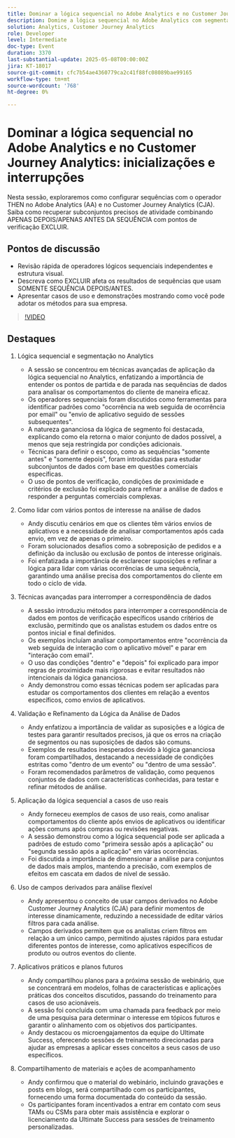 ```yaml
---
title: Dominar a lógica sequencial no Adobe Analytics e no Customer Journey Analytics - inicializações e interrupções
description: Domine a lógica sequencial no Adobe Analytics com segmentação avançada, controles de escopo e campos derivados para descobrir padrões de comportamento do cliente e melhorar a precisão dos dados.
solution: Analytics, Customer Journey Analytics
role: Developer
level: Intermediate
doc-type: Event
duration: 3370
last-substantial-update: 2025-05-08T00:00:00Z
jira: KT-18017
source-git-commit: cfc7b54ae4360779ca2c41f88fc08089bae99165
workflow-type: tm+mt
source-wordcount: '768'
ht-degree: 0%

---
```



# Dominar a lógica sequencial no Adobe Analytics e no Customer Journey Analytics: inicializações e interrupções

Nesta sessão, exploraremos como configurar sequências com o operador THEN no Adobe Analytics (AA) e no Customer Journey Analytics (CJA). Saiba como recuperar subconjuntos precisos de atividade combinando APENAS DEPOIS/APENAS ANTES DA SEQUÊNCIA com pontos de verificação EXCLUIR.

## Pontos de discussão

* Revisão rápida de operadores lógicos sequenciais independentes e estrutura visual.
* Descreva como EXCLUIR afeta os resultados de sequências que usam SOMENTE SEQUÊNCIA DEPOIS/ANTES.
* Apresentar casos de uso e demonstrações mostrando como você pode adotar os métodos para sua empresa.

>[!VIDEO](https://video.tv.adobe.com/v/3458040/?learn=on&enablevpops)

## Destaques


1. Lógica sequencial e segmentação no Analytics

   * A sessão se concentrou em técnicas avançadas de aplicação da lógica sequencial no Analytics, enfatizando a importância de entender os pontos de partida e de parada nas sequências de dados para analisar os comportamentos do cliente de maneira eficaz.
   * Os operadores sequenciais foram discutidos como ferramentas para identificar padrões como &quot;ocorrência na web seguida de ocorrência por email&quot; ou &quot;envio de aplicativo seguido de sessões subsequentes&quot;.
   * A natureza gananciosa da lógica de segmento foi destacada, explicando como ela retorna o maior conjunto de dados possível, a menos que seja restringida por condições adicionais.
   * Técnicas para definir o escopo, como as sequências &quot;somente antes&quot; e &quot;somente depois&quot;, foram introduzidas para estudar subconjuntos de dados com base em questões comerciais específicas.
   * O uso de pontos de verificação, condições de proximidade e critérios de exclusão foi explicado para refinar a análise de dados e responder a perguntas comerciais complexas.

2. Como lidar com vários pontos de interesse na análise de dados

   * Andy discutiu cenários em que os clientes têm vários envios de aplicativos e a necessidade de analisar comportamentos após cada envio, em vez de apenas o primeiro.
   * Foram solucionados desafios como a sobreposição de pedidos e a definição da inclusão ou exclusão de pontos de interesse originais.
   * Foi enfatizada a importância de esclarecer suposições e refinar a lógica para lidar com várias ocorrências de uma sequência, garantindo uma análise precisa dos comportamentos do cliente em todo o ciclo de vida.

3. Técnicas avançadas para interromper a correspondência de dados

   * A sessão introduziu métodos para interromper a correspondência de dados em pontos de verificação específicos usando critérios de exclusão, permitindo que os analistas estudem os dados entre os pontos inicial e final definidos.
   * Os exemplos incluíam analisar comportamentos entre &quot;ocorrência da web seguida de interação com o aplicativo móvel&quot; e parar em &quot;interação com email&quot;.
   * O uso das condições &quot;dentro&quot; e &quot;depois&quot; foi explicado para impor regras de proximidade mais rigorosas e evitar resultados não intencionais da lógica gananciosa.
   * Andy demonstrou como essas técnicas podem ser aplicadas para estudar os comportamentos dos clientes em relação a eventos específicos, como envios de aplicativos.

4. Validação e Refinamento da Lógica da Análise de Dados

   * Andy enfatizou a importância de validar as suposições e a lógica de testes para garantir resultados precisos, já que os erros na criação de segmentos ou nas suposições de dados são comuns.
   * Exemplos de resultados inesperados devido à lógica gananciosa foram compartilhados, destacando a necessidade de condições estritas como &quot;dentro de um evento&quot; ou &quot;dentro de uma sessão&quot;.
   * Foram recomendados parâmetros de validação, como pequenos conjuntos de dados com características conhecidas, para testar e refinar métodos de análise.

5. Aplicação da lógica sequencial a casos de uso reais

   * Andy forneceu exemplos de casos de uso reais, como analisar comportamentos do cliente após envios de aplicativos ou identificar ações comuns após compras ou revisões negativas.
   * A sessão demonstrou como a lógica sequencial pode ser aplicada a padrões de estudo como &quot;primeira sessão após a aplicação&quot; ou &quot;segunda sessão após a aplicação&quot; em várias ocorrências.
   * Foi discutida a importância de dimensionar a análise para conjuntos de dados mais amplos, mantendo a precisão, com exemplos de efeitos em cascata em dados de nível de sessão.

6. Uso de campos derivados para análise flexível

   * Andy apresentou o conceito de usar campos derivados no Adobe Customer Journey Analytics (CJA) para definir momentos de interesse dinamicamente, reduzindo a necessidade de editar vários filtros para cada análise.
   * Campos derivados permitem que os analistas criem filtros em relação a um único campo, permitindo ajustes rápidos para estudar diferentes pontos de interesse, como aplicativos específicos de produto ou outros eventos do cliente.

7. Aplicativos práticos e planos futuros

   * Andy compartilhou planos para a próxima sessão de webinário, que se concentrará em modelos, folhas de características e aplicações práticas dos conceitos discutidos, passando do treinamento para casos de uso acionáveis.
   * A sessão foi concluída com uma chamada para feedback por meio de uma pesquisa para determinar o interesse em tópicos futuros e garantir o alinhamento com os objetivos dos participantes.
   * Andy destacou os microengajamentos da equipe do Ultimate Success, oferecendo sessões de treinamento direcionadas para ajudar as empresas a aplicar esses conceitos a seus casos de uso específicos.

8. Compartilhamento de materiais e ações de acompanhamento

   * Andy confirmou que o material do webinário, incluindo gravações e posts em blogs, será compartilhado com os participantes, fornecendo uma forma documentada do conteúdo da sessão.
   * Os participantes foram incentivados a entrar em contato com seus TAMs ou CSMs para obter mais assistência e explorar o licenciamento da Ultimate Success para sessões de treinamento personalizadas.
